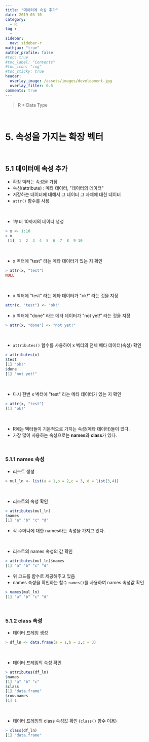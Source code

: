 ```yaml
---
title: "데이터에 속성 추가"
date: 2019-03-10
category:
  - R
tag :
  -
sidebar:
  nav: sidebar-r
mathjax: "true"
author_profile: false
#toc: true
#toc_label: "Contents"
#toc_icon: "cog"
#toc_sticky: true
header:
  overlay_image: /assets/images/development.jpg
  overlay_filter: 0.5
comments: true
---
```

> R > Data Type

<br>

# 5. 속성을 가지는 확장 벡터

<br>

## 5.1 데이터에 속성 추가

- 확장 벡터는 속성을 가짐
- 속성(attribute) : 메타 데이터, "데이터의 데이터"
- 저장하는 데이터에 대해서 그 데이터 그 자체에 대한 데이터
- `attr()` 함수를 사용  

<br>

- 1부터 10까지의 데이터 생성
```R
> x <- 1:10
> x
 [1]  1  2  3  4  5  6  7  8  9 10
```

<br>

- x 벡터에 "test" 라는 메타 데이터가 있는 지 확인
```R
> attr(x, "test")
NULL
```

<br>

- x 벡터에 "test" 라는 메타 데이터가 "ok!" 라는 것을 지정
```R
attr(x, "test") <- "ok!"
```

- x 벡터에 "done" 라는 메타 데이터가 "not yet!" 라는 것을 지정
```R
> attr(x, "done") <- "not yet!"
```

<br>

- `attributes()` 함수를 사용하여 x 벡터의 전체 메타 데이터(속성) 확인
```R
> attributes(x)
$test
[1] "ok!"
$done
[1] "not yet!"
```

<br>

- 다시 한번 x 벡터에 "test" 라는 메타 데이터가 있는 지 확인
```R
> attr(x, "test")
[1] "ok!"
```

<br>

- R에는 벡터들이 기본적으로 가지는 속성(메타 데이터)들이 있다.
- 가장 많이 사용하는 속성으로는 **names**와 **class**가 있다.

<br>

### 5.1.1 names 속성

- 리스트 생성
```R
> mul_ln <- list(a = 1,b = 2,c = 3, d = list(3,4))
```

<br>

- 리스트의 속성 확인
```R
> attributes(mul_ln)
$names
[1] "a" "b" "c" "d"
```
- 각 주머니에 대한 names라는 속성을 가지고 있다.

<br>

- 리스트의 names 속성의 값 확인
```R
> attributes(mul_ln)$names
[1] "a" "b" "c" "d"
```

- 위 코드를 함수로 제공해주고 있음
- names 속성을 확인하는 함수 `names()`를 사용하여 names 속성값 확인
```R
> names(mul_ln)
[1] "a" "b" "c" "d"
```

<br>

### 5.1.2 class 속성

- 데이터 프레임 생성
```R
> df_ln <- data.frame(a = 1,b = 2,c = 3)
```

<br>

- 데이터 프레임의 속성 확인
```R
> attributes(df_ln)
$names
[1] "a" "b" "c"
$class
[1] "data.frame"
$row.names
[1] 1
```

<br>

- 데이터 프레임의 class 속성값 확인 (`class()` 함수 이용)
```R
> class(df_ln)
[1] "data.frame"
```
